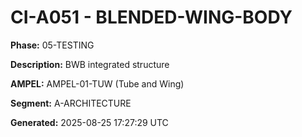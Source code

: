# CI-A051 - BLENDED-WING-BODY

**Phase:** 05-TESTING

**Description:** BWB integrated structure

**AMPEL:** AMPEL-01-TUW (Tube and Wing)

**Segment:** A-ARCHITECTURE

**Generated:** 2025-08-25 17:27:29 UTC
